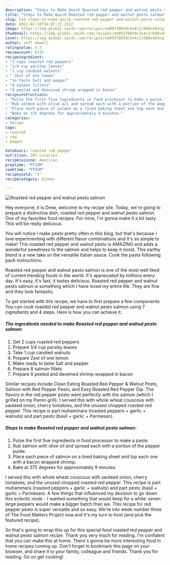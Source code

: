 ```yaml
---
description: "Steps to Make Quick Roasted red pepper and walnut pesto salmon"
title: "Steps to Make Quick Roasted red pepper and walnut pesto salmon"
slug: 516-steps-to-make-quick-roasted-red-pepper-and-walnut-pesto-salmon
date: 2021-02-18T14:07:27.251Z
image: https://img-global.cpcdn.com/recipes/ed09378659c5e4c2/680x482cq70/roasted-red-pepper-and-walnut-pesto-salmon-recipe-main-photo.jpg
thumbnail: https://img-global.cpcdn.com/recipes/ed09378659c5e4c2/680x482cq70/roasted-red-pepper-and-walnut-pesto-salmon-recipe-main-photo.jpg
cover: https://img-global.cpcdn.com/recipes/ed09378659c5e4c2/680x482cq70/roasted-red-pepper-and-walnut-pesto-salmon-recipe-main-photo.jpg
author: Jeff Howell
ratingvalue: 4.5
reviewcount: 6335
recipeingredient:
- "2 cups roasted red peppers"
- "1/4 cup parsley leaves"
- "1 cup candied walnuts"
- " Zest of one lemon"
- "to taste Salt and pepper"
- "8 salmon fillets"
- "8 peeled and deveined shrimp wrapped in bacon"
recipeinstructions:
- "Pulse the first five ingredients in food processor to make a paste."
- "Rub salmon with olive oil and spread each with a portion of the pepper purée."
- "Place each piece of salmon on a lined baking sheet and top each one with a bacon wrapped shrimp."
- "Bake at 375 degrees for approximately 9 minutes."
categories:
- Recipe
tags:
- roasted
- red
- pepper

katakunci: roasted red pepper 
nutrition: 207 calories
recipecuisine: American
preptime: "PT33M"
cooktime: "PT55M"
recipeyield: "1"
recipecategory: Dinner

---
```



![Roasted red pepper and walnut pesto salmon](https://img-global.cpcdn.com/recipes/ed09378659c5e4c2/680x482cq70/roasted-red-pepper-and-walnut-pesto-salmon-recipe-main-photo.jpg)

Hey everyone, it is Drew, welcome to my recipe site. Today, we're going to prepare a distinctive dish, roasted red pepper and walnut pesto salmon. One of my favorites food recipes. For mine, I'm gonna make it a bit tasty. This will be really delicious.

You will notice I make pesto pretty often in this blog, but that&#39;s because I love experimenting with different flavor combinations and it&#39;s so simple to make! This roasted red pepper and walnut pesto is AMAZING and adds a wonderful sweetness to the salmon and helps to keep it moist. This earthy blend is a new take on the versatile Italian sauce. Cook the pasta following pack instructions.

Roasted red pepper and walnut pesto salmon is one of the most well liked of current trending foods in the world. It's appreciated by millions every day. It's easy, it's fast, it tastes delicious. Roasted red pepper and walnut pesto salmon is something which I have loved my entire life. They are fine and they look fantastic.


To get started with this recipe, we have to first prepare a few components. You can cook roasted red pepper and walnut pesto salmon using 7 ingredients and 4 steps. Here is how you can achieve it.

<!--inarticleads1-->

##### The ingredients needed to make Roasted red pepper and walnut pesto salmon:

1. Get 2 cups roasted red peppers
1. Prepare 1/4 cup parsley leaves
1. Take 1 cup candied walnuts
1. Prepare  Zest of one lemon
1. Make ready to taste Salt and pepper
1. Prepare 8 salmon fillets
1. Prepare 8 peeled and deveined shrimp wrapped in bacon


Similar recipes include Clean Eating Roasted Red Pepper &amp; Walnut Pesto, Salmon with Red Pepper Pesto, and Easy Roasted Red Pepper Dip. The flavors in the red pepper pesto went perfectly with the salmon (which I grilled on my Panini grill). I served this with whole wheat couscous with sauteed onion, cherry tomatoes, and the unused chopped roasted red pepper. This recipe is part muhammara (roasted peppers + garlic + walnuts) and part pesto (basil + garlic + Parmesan). 

<!--inarticleads2-->

##### Steps to make Roasted red pepper and walnut pesto salmon:

1. Pulse the first five ingredients in food processor to make a paste.
1. Rub salmon with olive oil and spread each with a portion of the pepper purée.
1. Place each piece of salmon on a lined baking sheet and top each one with a bacon wrapped shrimp.
1. Bake at 375 degrees for approximately 9 minutes.


I served this with whole wheat couscous with sauteed onion, cherry tomatoes, and the unused chopped roasted red pepper. This recipe is part muhammara (roasted peppers + garlic + walnuts) and part pesto (basil + garlic + Parmesan). A few things that influenced my decision to go down this eclectic route - I wanted something that would keep for a while: seven large peppers would make a bigger batch than we. This recipe for red pepper pesto is super versatile and so easy. We&#39;re into week number three of The Food Matters Project now.and it&#39;s my turn to host (and pick the featured recipe). 

So that's going to wrap this up for this special food roasted red pepper and walnut pesto salmon recipe. Thank you very much for reading. I'm confident that you can make this at home. There's gonna be more interesting food in home recipes coming up. Don't forget to bookmark this page on your browser, and share it to your family, colleague and friends. Thank you for reading. Go on get cooking!
